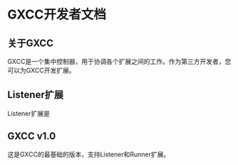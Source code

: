 # GXCC开发者文档

## 关于GXCC

GXCC是一个集中控制器，用于协调各个扩展之间的工作。作为第三方开发者，您可以为GXCC开发扩展。

## Listener扩展

Listener扩展是

## GXCC v1.0

这是GXCC的最基础的版本，支持Listener和Runner扩展。